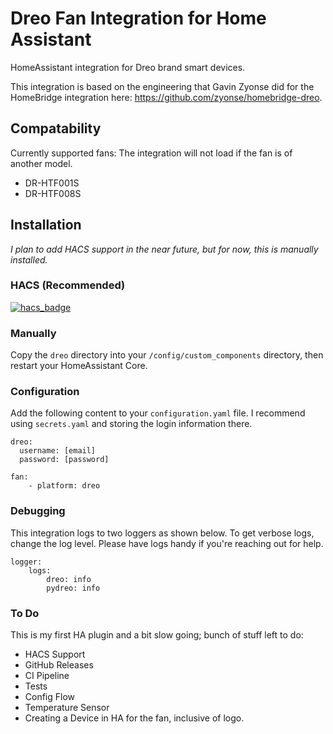 # Dreo Fan Integration for Home Assistant

HomeAssistant integration for Dreo brand smart devices. 

This integration is based on the engineering that Gavin Zyonse did for the HomeBridge integration here: https://github.com/zyonse/homebridge-dreo.

## Compatability
Currently supported fans:
The integration will not load if the fan is of another model.

- DR-HTF001S
- DR-HTF008S

## Installation
_I plan to add HACS support in the near future, but for now, this is manually installed._

### HACS (Recommended)
[![hacs_badge](https://img.shields.io/badge/HACS-Custom-41BDF5.svg?style=for-the-badge)](https://github.com/hacs/integration)

### Manually
Copy the `dreo` directory into your `/config/custom_components` directory, then restart your HomeAssistant Core.

### Configuration
Add the following content to your `configuration.yaml` file.  I recommend using `secrets.yaml` and storing the login information there.

```
dreo:
  username: [email]
  password: [password]

fan:
    - platform: dreo  
```

### Debugging
This integration logs to two loggers as shown below. To get verbose logs, change the log level.  Please have logs handy if you're reaching out for help.

```
logger:
    logs:
        dreo: info
        pydreo: info
```

### To Do
This is my first HA plugin and a bit slow going; bunch of stuff left to do:
* HACS Support
* GitHub Releases
* CI Pipeline
* Tests
* Config Flow
* Temperature Sensor
* Creating a Device in HA for the fan, inclusive of logo.